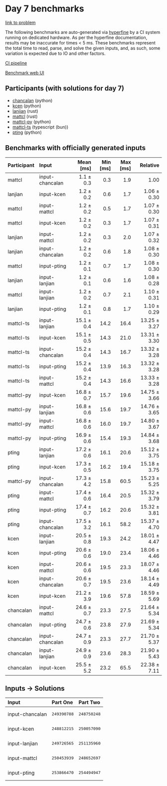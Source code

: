 # Day 7 benchmarks

[link to problem](https://adventofcode.com/2023/day/7)

The following benchmarks are auto-generated via
[hyperfine](https://github.com/sharkdp/hyperfine) by a CI system running on
dedicated hardware. As per the hyperfine documentation, results may be
inaccurate for times < 5 ms. These benchmarks represent the total time to read,
parse, and solve the given inputs, and, as such, some variation is expected due
to IO and other factors.

[CI pipeline](http://ci.papercode.net:8080/teams/main/pipelines/aoc2023)

[Benchmark web UI](https://aoc.ancalagon.black)


## Participants (with solutions for day 7)

- [chancalan](https://github.com/chancalan/aoc2023) (python)
- [kcen](https://github.com/kcen/aoc2023) (python)
- [lanjian](https://github.com/lanjian/aoc-2023) (rust)
- [mattcl](https://github.com/mattcl/aoc2023) (rust)
- [mattcl-py](https://github.com/mattcl/aoc2023-py) (python)
- [mattcl-ts](https://github.com/mattcl/aoc2023-js) (typescript (bun))
- [pting](https://github.com/pting/aoc2023) (python)


## Benchmarks with officially generated inputs

| Participant | Input | Mean [ms] | Min [ms] | Max [ms] | Relative |
|:---|:---|---:|---:|---:|---:|
| mattcl | input-chancalan | 1.1 ± 0.3 | 0.3 | 1.9 | 1.00 |
| lanjian | input-kcen | 1.2 ± 0.2 | 0.6 | 1.7 | 1.06 ± 0.30 |
| mattcl | input-mattcl | 1.2 ± 0.2 | 0.5 | 1.7 | 1.07 ± 0.30 |
| mattcl | input-kcen | 1.2 ± 0.2 | 0.3 | 1.7 | 1.07 ± 0.31 |
| lanjian | input-mattcl | 1.2 ± 0.2 | 0.3 | 2.0 | 1.07 ± 0.32 |
| lanjian | input-chancalan | 1.2 ± 0.2 | 0.6 | 1.8 | 1.08 ± 0.30 |
| mattcl | input-pting | 1.2 ± 0.1 | 0.7 | 1.7 | 1.08 ± 0.30 |
| lanjian | input-lanjian | 1.2 ± 0.1 | 0.6 | 1.6 | 1.08 ± 0.28 |
| mattcl | input-lanjian | 1.2 ± 0.2 | 0.7 | 2.1 | 1.10 ± 0.31 |
| lanjian | input-pting | 1.2 ± 0.1 | 0.8 | 1.7 | 1.10 ± 0.29 |
| mattcl-ts | input-lanjian | 15.1 ± 0.4 | 14.2 | 16.4 | 13.25 ± 3.27 |
| mattcl-ts | input-kcen | 15.1 ± 0.5 | 14.3 | 21.0 | 13.31 ± 3.30 |
| mattcl-ts | input-chancalan | 15.2 ± 0.4 | 14.3 | 16.7 | 13.32 ± 3.28 |
| mattcl-ts | input-pting | 15.2 ± 0.4 | 13.9 | 16.3 | 13.32 ± 3.28 |
| mattcl-ts | input-mattcl | 15.2 ± 0.4 | 14.3 | 16.6 | 13.33 ± 3.28 |
| mattcl-py | input-kcen | 16.8 ± 0.7 | 15.7 | 19.6 | 14.75 ± 3.66 |
| mattcl-py | input-lanjian | 16.8 ± 0.6 | 15.6 | 19.7 | 14.76 ± 3.65 |
| mattcl-py | input-mattcl | 16.8 ± 0.6 | 16.0 | 19.7 | 14.80 ± 3.67 |
| mattcl-py | input-pting | 16.9 ± 0.6 | 15.4 | 19.3 | 14.84 ± 3.68 |
| pting | input-lanjian | 17.2 ± 0.6 | 16.1 | 20.6 | 15.12 ± 3.75 |
| pting | input-kcen | 17.3 ± 0.5 | 16.2 | 19.4 | 15.18 ± 3.75 |
| mattcl-py | input-chancalan | 17.3 ± 4.2 | 15.8 | 60.5 | 15.23 ± 5.25 |
| pting | input-mattcl | 17.4 ± 0.6 | 16.4 | 20.5 | 15.32 ± 3.79 |
| pting | input-pting | 17.4 ± 0.7 | 16.2 | 20.6 | 15.32 ± 3.81 |
| pting | input-chancalan | 17.5 ± 3.2 | 16.1 | 58.2 | 15.37 ± 4.70 |
| kcen | input-lanjian | 20.5 ± 0.8 | 19.3 | 24.2 | 18.01 ± 4.47 |
| kcen | input-pting | 20.6 ± 0.6 | 19.0 | 23.4 | 18.06 ± 4.46 |
| kcen | input-mattcl | 20.6 ± 0.6 | 19.5 | 23.3 | 18.07 ± 4.46 |
| kcen | input-chancalan | 20.6 ± 0.7 | 19.5 | 23.6 | 18.14 ± 4.49 |
| kcen | input-kcen | 21.2 ± 3.9 | 19.6 | 57.8 | 18.59 ± 5.69 |
| chancalan | input-mattcl | 24.6 ± 0.7 | 23.3 | 27.5 | 21.64 ± 5.34 |
| chancalan | input-pting | 24.7 ± 0.6 | 23.8 | 27.9 | 21.69 ± 5.34 |
| chancalan | input-chancalan | 24.7 ± 0.9 | 23.3 | 27.7 | 21.70 ± 5.37 |
| chancalan | input-lanjian | 24.9 ± 0.9 | 23.6 | 28.3 | 21.90 ± 5.43 |
| chancalan | input-kcen | 25.5 ± 5.2 | 23.2 | 65.5 | 22.38 ± 7.11 |


## Inputs -> Solutions

| Input | Part One | Part Two |
|:---|:---|:---|
|input-chancalan|<pre>249390788</pre>|<pre>248750248</pre>|
|input-kcen|<pre>248812215</pre>|<pre>250057090</pre>|
|input-lanjian|<pre>249726565</pre>|<pre>251135960</pre>|
|input-mattcl|<pre>250453939</pre>|<pre>248652697</pre>|
|input-pting|<pre>253866470</pre>|<pre>254494947</pre>|